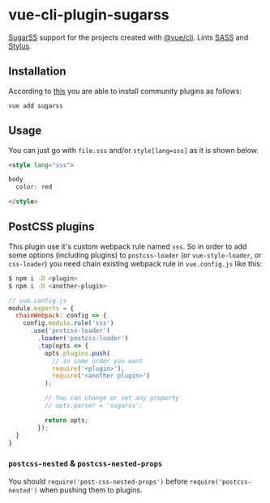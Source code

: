 # vue-cli-plugin-sugarss

[SugarSS](https://github.com/postcss/sugarss) support for the projects created with [@vue/cli](https://github.com/vuejs/vue-cli). Lints [SASS](https://github.com/sass/sass) and [Stylus](https://github.com/stylus/stylus).

## Installation

According to [this](https://cli.vuejs.org/guide/plugins-and-presets.html#installing-plugins-in-an-existing-project) you are able to install community plugins as follows:

```shell
vue add sugarss
```

## Usage

You can just go with `file.sss` and/or `style[lang=sss]` as it is shown below.

```html
<style lang="sss">

body
  color: red

</style>
```

## PostCSS plugins

This plugin use it's custom webpack rule named `sss`. So in order to add some options (including plugins) to `postcss-loader` (or `vue-style-loader`, or `css-loader`) you need chain existing webpack rule in `vue.config.js` like this:

```bash
$ npm i -D <plugin>
$ npm i -D <another-plugin>
```

```javascript
// vue.config.js
module.exports = {
  chainWebpack: config => {
    config.module.rule('sss')
      .use('postcss-loader')
        .loader('postcss-loader')
        .tap(opts => {
          opts.plugins.push(
            // in some order you want
            require('<plugin>'),
            require('<another plugin>')
          );

          // You can change or set any property
          // opts.parser = 'sugarss';

          return opts;
        });
  }
}
```

### `postcss-nested` & `postcss-nested-props`

You should `require('post-css-nested-props')` before `require('postcss-nested')` when pushing them to plugins.

